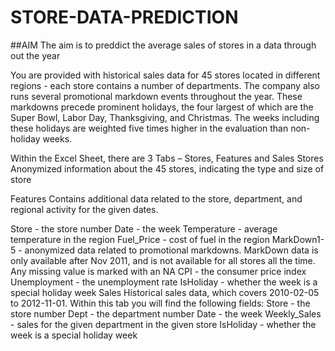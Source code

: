# STORE-DATA-PREDICTION

##AIM
The aim is to preddict the average sales of stores in a data through out the year


You are provided with historical sales data for 45 stores located in different regions - each store contains a number of departments. The company also runs several promotional markdown events throughout the year. These markdowns precede prominent holidays, the four largest of which are the Super Bowl, Labor Day, Thanksgiving, and Christmas. The weeks including these holidays are weighted five times higher in the evaluation than non-holiday weeks.

Within the Excel Sheet, there are 3 Tabs – Stores, Features and Sales
Stores
Anonymized information about the 45 stores, indicating the type and size of store

Features
Contains additional data related to the store, department, and regional activity for the given dates.

Store - the store number
Date - the week
Temperature - average temperature in the region
Fuel_Price - cost of fuel in the region
MarkDown1-5 - anonymized data related to promotional markdowns. MarkDown data is only available after Nov 2011, and is not available for all stores all the time. Any missing value is marked with an NA
CPI - the consumer price index
Unemployment - the unemployment rate
IsHoliday - whether the week is a special holiday week
Sales
Historical sales data, which covers 2010-02-05 to 2012-11-01. Within this tab you will find the following fields:
Store - the store number
Dept - the department number
Date - the week
Weekly_Sales -  sales for the given department in the given store
IsHoliday - whether the week is a special holiday week
